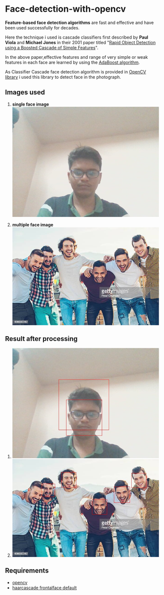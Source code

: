# Face-detection-with-opencv
**Feature-based face detection algorithms** are fast and effective and have been used successfully for decades.

Here the technique i used is cascade classifiers first described by **Paul Viola** and **Michael Jones** in their 2001 paper titled "[Rapid Object Detection using a Boosted Cascade of Simple Features](https://ieeexplore.ieee.org/document/990517)".

In the above paper,effective features and range of very simple or weak features in each face are learned by using the [AdaBoost algorithm](https://machinelearningmastery.com/boosting-and-adaboost-for-machine-learning/).


As Classifier Cascade face detection algorithm is provided in [OpenCV library](https://opencv.org/) i used this library to detect face in the photograph.

## Images used 
1. **single face image**
   ![my image](https://github.com/kuluruvineeth/Face-detection-with-opencv/blob/main/test1.jpg)
   
2. **multiple face image**
   ![Group photo extracted from internet](https://github.com/kuluruvineeth/Face-detection-with-opencv/blob/main/test2.jpg)
   
   
 ## Result after processing  
 1. ![transformed image1](https://github.com/kuluruvineeth/Face-detection-with-opencv/blob/main/f_test1.jpg)
 2. ![transformed image2](https://github.com/kuluruvineeth/Face-detection-with-opencv/blob/main/f_test2.jpg)
 
 ## Requirements
 * [opencv](https://pypi.org/project/opencv-python/)
 * [haarcascade frontalface default](https://raw.githubusercontent.com/opencv/opencv/master/data/haarcascades/haarcascade_frontalface_default.xml)

